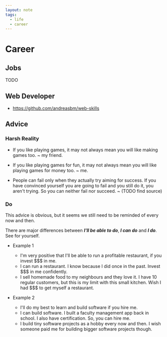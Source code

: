 ```yaml
---
layout: note
tags:
  - life
  - career
---
```


# Career

## Jobs

TODO

## Web Developer

- https://github.com/andreasbm/web-skills

## Advice

### Harsh Reality

- If you like playing games, it may not always mean you will like making games too. ~ my friend.

- If you like playing games for fun, it may not always mean you will like playing games for money too. ~ me.

- People can fail only when they actually try aiming for success. If you have convinced yourself you are going to fail and you still do it, you aren't trying. So you can neither fail nor succeed. ~ (TODO find source)

### Do

This advice is obvious, but it seems we still need to be reminded of every now and then.

There are major differences between **_I'll be able to do_**, **_I can do_** and **_I do_**. See for yourself.

- Example 1

  - I'm very positive that I'll be able to run a profitable restaurant, if you invest $$$ in me.
  - I can run a restaurant. I know because I did once in the past. Invest $$$ in me confidently.
  - I sell homemade food to my neighbours and they love it. I have 10 regular customers, but this is my limit with this small kitchen. Wish I had $$$ to get myself a restaurant.

- Example 2

  - I'll do my best to learn and build software if you hire me.
  - I can build software. I built a faculty management app back in school. I also have certification. So, you can hire me.
  - I build tiny software projects as a hobby every now and then. I wish someone paid me for building bigger software projects though.
